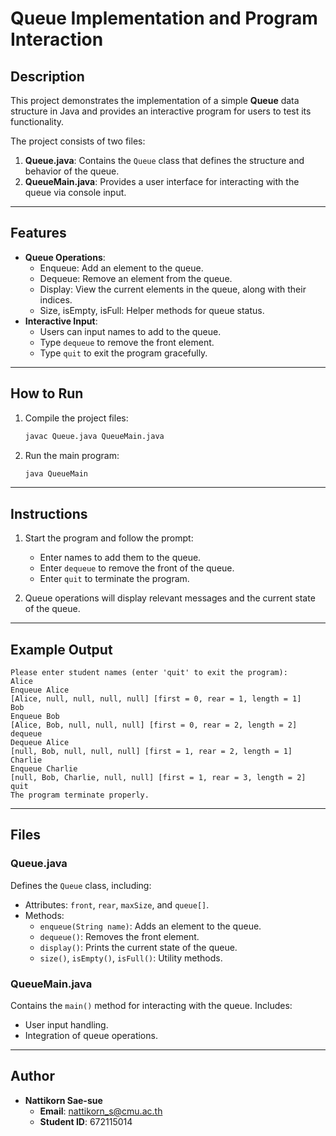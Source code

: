 
# Queue Implementation and Program Interaction

## Description
This project demonstrates the implementation of a simple **Queue** data structure in Java and provides an interactive program for users to test its functionality.

The project consists of two files:
1. **Queue.java**: Contains the `Queue` class that defines the structure and behavior of the queue.
2. **QueueMain.java**: Provides a user interface for interacting with the queue via console input.

---

## Features
- **Queue Operations**:
  - Enqueue: Add an element to the queue.
  - Dequeue: Remove an element from the queue.
  - Display: View the current elements in the queue, along with their indices.
  - Size, isEmpty, isFull: Helper methods for queue status.
- **Interactive Input**:
  - Users can input names to add to the queue.
  - Type `dequeue` to remove the front element.
  - Type `quit` to exit the program gracefully.

---

## How to Run
1. Compile the project files:
   ```bash
   javac Queue.java QueueMain.java
   ```
2. Run the main program:
   ```bash
   java QueueMain
   ```

---

## Instructions
1. Start the program and follow the prompt:
   - Enter names to add them to the queue.
   - Enter `dequeue` to remove the front of the queue.
   - Enter `quit` to terminate the program.

2. Queue operations will display relevant messages and the current state of the queue.

---

## Example Output
```
Please enter student names (enter 'quit' to exit the program):
Alice
Enqueue Alice
[Alice, null, null, null, null] [first = 0, rear = 1, length = 1]
Bob
Enqueue Bob
[Alice, Bob, null, null, null] [first = 0, rear = 2, length = 2]
dequeue
Dequeue Alice
[null, Bob, null, null, null] [first = 1, rear = 2, length = 1]
Charlie
Enqueue Charlie
[null, Bob, Charlie, null, null] [first = 1, rear = 3, length = 2]
quit
The program terminate properly.
```

---

## Files
### Queue.java
Defines the `Queue` class, including:
- Attributes: `front`, `rear`, `maxSize`, and `queue[]`.
- Methods:
  - `enqueue(String name)`: Adds an element to the queue.
  - `dequeue()`: Removes the front element.
  - `display()`: Prints the current state of the queue.
  - `size()`, `isEmpty()`, `isFull()`: Utility methods.

### QueueMain.java
Contains the `main()` method for interacting with the queue. Includes:
- User input handling.
- Integration of queue operations.

---

## Author
- **Nattikorn Sae-sue**
  - **Email**: nattikorn_s@cmu.ac.th
  - **Student ID**: 672115014
